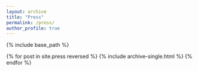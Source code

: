 ```yaml
---
layout: archive
title: "Press"
permalink: /press/
author_profile: true
---
```


{% include base_path %}

{% for post in site.press reversed %}
  {% include archive-single.html %}
{% endfor %}
